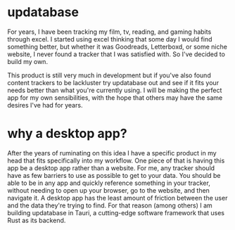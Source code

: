 # updatabase

For years, I have been tracking my film, tv, reading, and gaming habits through excel. I started using excel thinking that some day I would find something better, but whether it was Goodreads, Letterboxd, or some niche website, I never found a tracker that I was satisfied with. So I've decided to build my own.

This product is still very much in development but  if you've also found content trackers to be lackluster try updatabase out and see if it fits your needs better than what you're currently using. I will be making the perfect app for my own sensibilities, with the hope that others may have the same desires I've had for years. 

# why a desktop app? 

After the years of ruminating on this idea I have a specific product in my head that fits specifically into my workflow. One piece of that is having this app be a desktop app rather than a website. For me, any tracker should have as few barriers to use as possible to get to your data. You should be able to be in any app and quickly reference something in your tracker, without needing to open up your browser, go to the website, and then navigate it. A desktop app has the least amount of friction between the user and the data they're trying to find. For that reason (among others) I am building updatabase in Tauri, a cutting-edge software framework that uses Rust as its backend.
